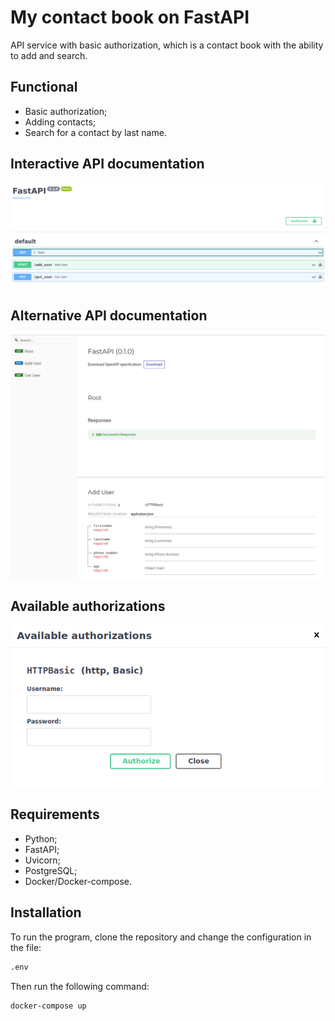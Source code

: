 # My contact book on FastAPI
API service with basic authorization, which is a contact book with the ability to add and search.


## Functional
- Basic authorization;
- Adding contacts;
- Search for a contact by last name.


## Interactive API documentation
![img.png](img/img_1.png)

## Alternative API documentation
![img.png](img/img_2.png)

## Available authorizations
![img.png](img/img_3.png)

## Requirements
- Python;
- FastAPI;
- Uvicorn;
- PostgreSQL;
- Docker/Docker-compose.

## Installation
To run the program, clone the repository and change the configuration in the file:
```bash
.env
```
Then run the following command:
```bash
docker-compose up
```